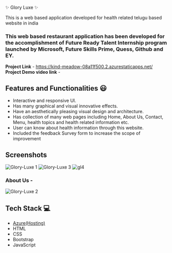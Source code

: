 
 ✨ Glory Luxe ✨

This is a web based application developed for health related telugu based website in india

### This web based restaurant application has been developed for the accomplishment of Future Ready Talent Internship program launched by Microsoft, Future Skills Prime, Quess, Github and EY.


**Project Link** - https://kind-meadow-08a11f500.2.azurestaticapps.net/
**Project Demo video link** - 


## Features and Functionalities 😃

- Interactive and responsive UI.
- Has many graphical and visual innovative effects.
- Have an aesthetically pleasing visual design and architecture.
- Has collection of many web pages including Home, About Us, Contact, Menu, health topics and health related information etc.
- User can know about health information through this website.
- Included the feedback Survey form to increase the scope of improvement 

## Screenshots

 
 ![Glory-Luxe 1](https://user-images.githubusercontent.com/111440383/201681098-41391ac1-68d6-4895-bdbe-5bd0bce6312e.jpg)
 ![Glory-Luxe 3](https://user-images.githubusercontent.com/111440383/201681980-4a824cb5-ab93-490e-aa54-045b498d309e.jpg)
 ![gl4](https://user-images.githubusercontent.com/111440383/201682432-db5c3bf5-855a-4299-aa25-b588c05253e0.jpg)

### About Us -
![Glory-Luxe 2](https://user-images.githubusercontent.com/111440383/201681128-3a8e6759-06cc-43a8-8df5-2ade60eecb5a.jpg)






## Tech Stack 💻

- [Azure(Hosting)](https://azure.microsoft.com/en-in/features/azure-portal/)
- HTML
- CSS
- Bootstrap
- JavaScript
